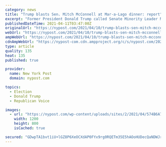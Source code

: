 ```yaml
---
category: news
title: "Trump blasts Sen. Mitch McConnell at Mar-a-Lago dinner: report"
excerpt: "Former President Donald Trump called Senate Minority Leader Mitch McConnell a “son of a bitch” during a donor soiree at Mar-a-Lago on Saturday, according to a report. Trump veered from his ..."
publishedDateTime: 2021-04-11T03:47:00Z
originalUrl: "https://nypost.com/2021/04/10/trump-blasts-sen-mitch-mcconnell-at-mar-a-lago-dinner-report/"
webUrl: "https://nypost.com/2021/04/10/trump-blasts-sen-mitch-mcconnell-at-mar-a-lago-dinner-report/"
ampWebUrl: "https://nypost.com/2021/04/10/trump-blasts-sen-mitch-mcconnell-at-mar-a-lago-dinner-report/amp/"
cdnAmpWebUrl: "https://nypost-com.cdn.ampproject.org/c/s/nypost.com/2021/04/10/trump-blasts-sen-mitch-mcconnell-at-mar-a-lago-dinner-report/amp/"
type: article
quality: 135
heat: 135
published: true

provider:
  name: New York Post
  domain: nypost.com

topics:
  - Election
  - Donald Trump
  - Republican Voice

images:
  - url: "https://nypost.com/wp-content/uploads/sites/2/2021/04/574B6A7F-43F5-45A9-906F-1534BA25472F.jpeg?quality=90&strip=all&w=1200"
    width: 1200
    height: 800
    isCached: true

secured: "GDwpTA1bvt1iU+lGZ8P6XeOCXdAP0FYx9rg0RQETm35E5hAOoHUDecQaNDWJrn4yS3dTtRz5dAi7X+PCRr4+zk6voaHMaJm+S92bbty7+QGXI6fwVG2opoeuOGq/IsDStXbUUmM0+TxzxHMtRzggT///7HUim/OJpdi5WKQ1sykGLuqgsmwsh62VmWyp7BL6PpFcjm4en7U06NREG3USsZRPkbPFUnKtVaXH+ajxxcNu+CPXkuKh9P7urAFMrPkvuTcVhom+j6sLRpVh7THBdUKhPGV7Ld1kmqswo05pPt6wuUjehWddwOmBJ7+DTAy+XMntAB++pyYhDc/CBE0YZoddQiQeq4xQ4m6a2FTT7SE=;9TapS9TMttnLM8FFDq32cQ=="
---
```


